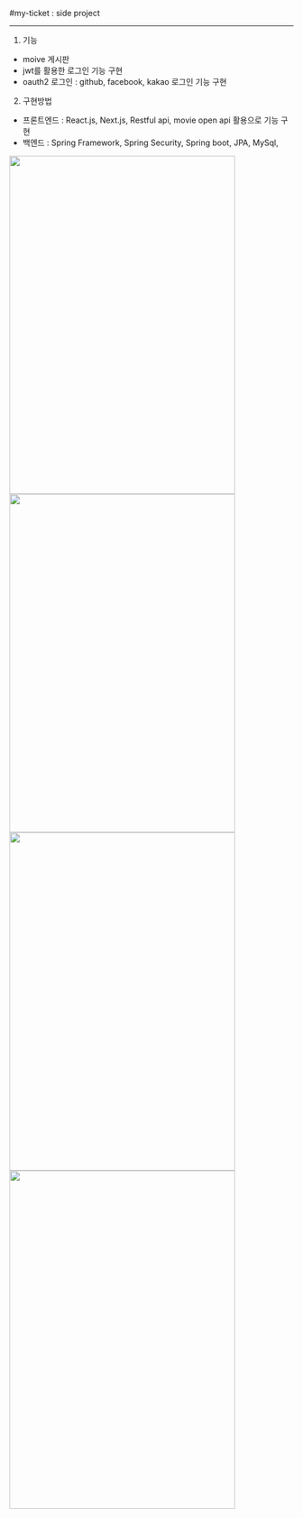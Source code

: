 #my-ticket : side project 
- - -
1. 기능 
+ moive 게시판
+ jwt를 활용한 로그인 기능 구현
+ oauth2 로그인 : github, facebook, kakao 로그인 기능 구현

2. 구현방법
+ 프론트엔드 : React.js, Next.js, Restful api, movie open api 활용으로 기능 구현 
+ 백엔드 : Spring Framework, Spring Security, Spring boot, JPA, MySql, 

<image src="https://github.com/dahun428-fx/my-ticket/assets/70366042/7fc477b5-aa85-4cc3-b2c9-bb8c4d06c4ca" width="400" height="600" />
<image src="https://github.com/dahun428-fx/my-ticket/assets/70366042/987d9a7d-9ac7-4d7f-be20-4cdad5dd6e3b" width="400" height="600" />
<image src="https://github.com/dahun428-fx/my-ticket/assets/70366042/1103391c-990a-46dd-97ed-3992ef5f7c99" width="400" height="600" />
<image src="https://github.com/dahun428-fx/my-ticket/assets/70366042/5d2e1f6b-6346-4f4c-834b-53ec82063f9a" width="400" height="600" />
